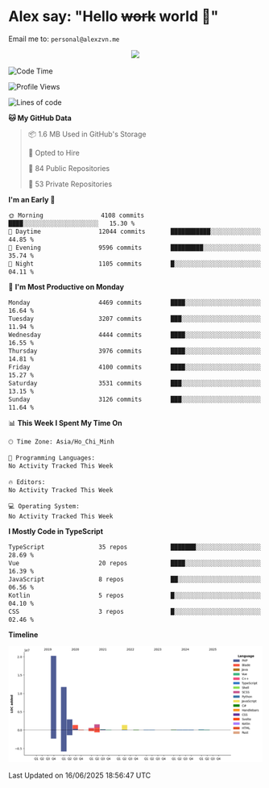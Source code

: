 # Alex say: "Hello ~~work~~ world 🐾"
Email me to: `personal@alexzvn.me`


<p align=center>
  <a href="https://skillicons.dev">
    <img src="https://skillicons.dev/icons?i=ts,js,php,nodejs,bun,vue,nuxt,react,svelte,tauri,laravel,rust,mongodb,docker,electron,redis,rabbitmq,tailwind,git,cloudflare,elysia,mysql,nginx,rollupjs,sentry,ubuntu,yarn,html,css,vite" />
  </a>
</p>

<!--START_SECTION:waka-->
![Code Time](http://img.shields.io/badge/Code%20Time-1%2C066%20hrs%2055%20mins-blue)

![Profile Views](http://img.shields.io/badge/Profile%20Views-0-blue)

![Lines of code](https://img.shields.io/badge/From%20Hello%20World%20I%27ve%20Written-40.8%20million%20lines%20of%20code-blue)

**🐱 My GitHub Data** 

> 📦 1.6 MB Used in GitHub's Storage 
 > 
> 💼 Opted to Hire
 > 
> 📜 84 Public Repositories 
 > 
> 🔑 53 Private Repositories 
 > 
**I'm an Early 🐤** 

```text
🌞 Morning                4108 commits        ████░░░░░░░░░░░░░░░░░░░░░   15.30 % 
🌆 Daytime                12044 commits       ███████████░░░░░░░░░░░░░░   44.85 % 
🌃 Evening                9596 commits        █████████░░░░░░░░░░░░░░░░   35.74 % 
🌙 Night                  1105 commits        █░░░░░░░░░░░░░░░░░░░░░░░░   04.11 % 
```
📅 **I'm Most Productive on Monday** 

```text
Monday                   4469 commits        ████░░░░░░░░░░░░░░░░░░░░░   16.64 % 
Tuesday                  3207 commits        ███░░░░░░░░░░░░░░░░░░░░░░   11.94 % 
Wednesday                4444 commits        ████░░░░░░░░░░░░░░░░░░░░░   16.55 % 
Thursday                 3976 commits        ████░░░░░░░░░░░░░░░░░░░░░   14.81 % 
Friday                   4100 commits        ████░░░░░░░░░░░░░░░░░░░░░   15.27 % 
Saturday                 3531 commits        ███░░░░░░░░░░░░░░░░░░░░░░   13.15 % 
Sunday                   3126 commits        ███░░░░░░░░░░░░░░░░░░░░░░   11.64 % 
```


📊 **This Week I Spent My Time On** 

```text
🕑︎ Time Zone: Asia/Ho_Chi_Minh

💬 Programming Languages: 
No Activity Tracked This Week

🔥 Editors: 
No Activity Tracked This Week

💻 Operating System: 
No Activity Tracked This Week
```

**I Mostly Code in TypeScript** 

```text
TypeScript               35 repos            ███████░░░░░░░░░░░░░░░░░░   28.69 % 
Vue                      20 repos            ████░░░░░░░░░░░░░░░░░░░░░   16.39 % 
JavaScript               8 repos             ██░░░░░░░░░░░░░░░░░░░░░░░   06.56 % 
Kotlin                   5 repos             █░░░░░░░░░░░░░░░░░░░░░░░░   04.10 % 
CSS                      3 repos             █░░░░░░░░░░░░░░░░░░░░░░░░   02.46 % 
```



**Timeline**

![Lines of Code chart](https://raw.githubusercontent.com/alexzvn/alexzvn/main/assets/bar_graph.png)


 Last Updated on 16/06/2025 18:56:47 UTC
<!--END_SECTION:waka-->
